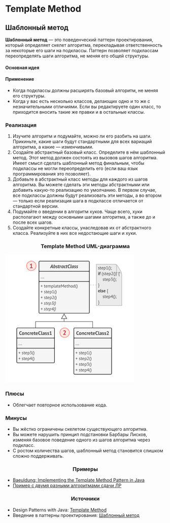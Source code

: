# Template Method

## Шаблонный метод

**Шаблонный метод** — это поведенческий паттерн проектирования, который определяет скелет алгоритма, перекладывая
ответственность за некоторые его шаги на подклассы. Паттерн позволяет подклассам переопределять шаги алгоритма, не меняя
его общей структуры.

#### Основная идея





#### Применение

- Когда подклассы должны расширять базовый алгоритм, не меняя его структуры.
- Когда у вас есть несколько классов, делающих одно и то же с незначительными отличиями. Если вы редактируете один
  класс, то приходится вносить такие же правки и в остальные классы.

### Реализация

1. Изучите алгоритм и подумайте, можно ли его разбить на шаги. Прикиньте, какие шаги будут стандартными для всех
   вариаций алгоритма, а какие — изменчивыми.
2. Создайте абстрактный базовый класс. Определите в нём шаблонный метод. Этот метод должен состоять из вызовов шагов
   алгоритма. Имеет смысл сделать шаблонный метод финальным, чтобы подклассы не могли переопределить его   (если ваш
   язык программирования это позволяет).
3. Добавьте в абстрактный класс методы для каждого из шагов алгоритма. Вы можете сделать эти методы абстрактными или
   добавить какую-то реализацию по умолчанию. В первом случае, все подклассы должны будут реализовать эти методы, а во
   втором — только если реализация шага в подклассе отличается от стандартной версии.
4. Подумайте о введении в алгоритм хуков. Чаще всего, хуки располагают между основными шагами алгоритма, а также до и
   после всех шагов.
5. Создайте конкретные классы, унаследовав их от абстрактного класса. Реализуйте в них все недостающие шаги и хуки.















<h3 align="center">
   Template Method UML-диаграмма
</h3>

![diagram.png](diagram.png)

<h3>Плюсы</h3>

- Облегчает повторное использование кода.

<h3>Минусы</h3>

- Вы жёстко ограничены скелетом существующего алгоритма.
- Вы можете нарушить принцип подстановки Барбары Лисков, изменяя базовое поведение одного из шагов алгоритма через
  подкласс.
- С ростом количества шагов, шаблонный метод становится слишком сложно поддерживать.

<h3 align="center">
   Примеры
</h3>

- [Baeuldung: Implementing the Template Method Pattern in Java](https://www.baeldung.com/java-template-method-pattern)
- [Пример с двумя разными алгоритмами сдачи ЛР](code)

<h3 align="center">
   Источники
</h3>

- Design Patterns with
  Java: [Template Method](books/Olaf%20Musch%20EN.pdf)
- Введение в паттерны
  проектирования: [Шаблонный метод](books/Alexander%20Shvets%20RU.pdf)
